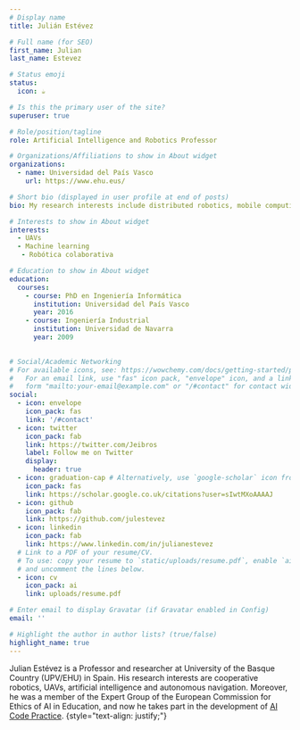 ```yaml
---
# Display name
title: Julián Estévez

# Full name (for SEO)
first_name: Julian
last_name: Estevez

# Status emoji
status:
  icon: ☕️

# Is this the primary user of the site?
superuser: true

# Role/position/tagline
role: Artificial Intelligence and Robotics Professor

# Organizations/Affiliations to show in About widget
organizations:
  - name: Universidad del País Vasco
    url: https://www.ehu.eus/

# Short bio (displayed in user profile at end of posts)
bio: My research interests include distributed robotics, mobile computing and programmable matter.

# Interests to show in About widget
interests:
  - UAVs 
  - Machine learning
   - Robótica colaborativa

# Education to show in About widget
education:
  courses:
    - course: PhD en Ingeniería Informática
      institution: Universidad del País Vasco
      year: 2016
    - course: Ingeniería Industrial
      institution: Universidad de Navarra
      year: 2009
    

# Social/Academic Networking
# For available icons, see: https://wowchemy.com/docs/getting-started/page-builder/#icons
#   For an email link, use "fas" icon pack, "envelope" icon, and a link in the
#   form "mailto:your-email@example.com" or "/#contact" for contact widget.
social:
  - icon: envelope
    icon_pack: fas
    link: '/#contact'
  - icon: twitter
    icon_pack: fab
    link: https://twitter.com/Jeibros
    label: Follow me on Twitter
    display:
      header: true
  - icon: graduation-cap # Alternatively, use `google-scholar` icon from `ai` icon pack
    icon_pack: fas
    link: https://scholar.google.co.uk/citations?user=sIwtMXoAAAAJ
  - icon: github
    icon_pack: fab
    link: https://github.com/julestevez
  - icon: linkedin
    icon_pack: fab
    link: https://www.linkedin.com/in/julianestevez
  # Link to a PDF of your resume/CV.
  # To use: copy your resume to `static/uploads/resume.pdf`, enable `ai` icons in `params.yaml`,
  # and uncomment the lines below.
  - icon: cv
    icon_pack: ai
    link: uploads/resume.pdf

# Enter email to display Gravatar (if Gravatar enabled in Config)
email: ''

# Highlight the author in author lists? (true/false)
highlight_name: true
---
```


Julian Estévez is a Professor and researcher at University of the Basque Country (UPV/EHU) in Spain. His research interests are cooperative robotics, UAVs, artificial intelligence and autonomous navigation. Moreover, he was a member of the Expert Group of the European Commission for Ethics of AI in Education, and now he takes part in the development of [AI Code Practice](https://digital-strategy.ec.europa.eu/en/policies/ai-code-practice).
{style="text-align: justify;"}
